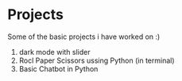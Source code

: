 # Projects
Some of the basic projects i have worked on :)

1) dark mode with slider
2) Rocl Paper Scissors ussing Python (in terminal)
3) Basic Chatbot in Python
